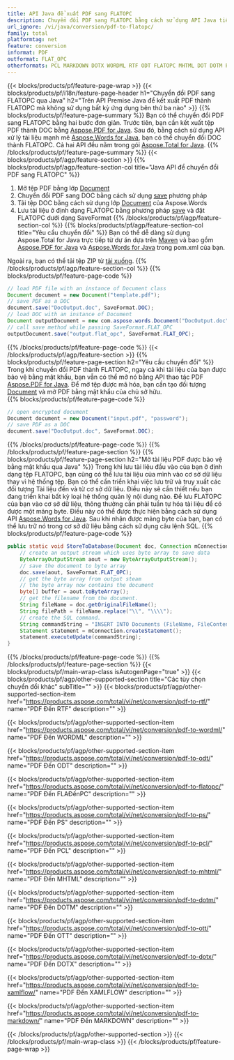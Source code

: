 ```yaml
---
title: API Java để xuất PDF sang FLATOPC
description: Chuyển đổi PDF sang FLATOPC bằng cách sử dụng API Java tiền đề
url_ignore: /vi/java/conversion/pdf-to-flatopc/
family: total
platformtag: net
feature: conversion
informat: PDF
outformat: FLAT_OPC
otherformats: PCL MARKDOWN DOTX WORDML RTF ODT FLATOPC MHTML DOT DOTM PS XAMLFLOW
---
```

{{< blocks/products/pf/feature-page-wrap >}}
{{< blocks/products/pf/i18n/feature-page-header h1="Chuyển đổi PDF sang FLATOPC qua Java" h2="Trên API Premise Java để kết xuất PDF thành FLATOPC mà không sử dụng bất kỳ ứng dụng bên thứ ba nào" >}}
{{% blocks/products/pf/feature-page-summary %}}
Bạn có thể chuyển đổi PDF sang FLATOPC bằng hai bước đơn giản. Trước tiên, bạn cần kết xuất tệp PDF thành DOC bằng [Aspose.PDF for Java](https://products.aspose.com/pdf/java/). Sau đó, bằng cách sử dụng API xử lý tài liệu mạnh mẽ [Aspose.Words for Java](https://products.aspose.com/words/java/), bạn có thể chuyển đổi DOC thành FLATOPC. Cả hai API đều nằm trong gói [Aspose.Total for Java](https://products.aspose.com/total/java/).
{{% /blocks/products/pf/feature-page-summary  %}}
{{< blocks/products/pf/agp/feature-section >}}
{{% blocks/products/pf/agp/feature-section-col title="Java API để chuyển đổi PDF sang FLATOPC" %}}
1. Mở tệp PDF bằng lớp [Document](https://reference.aspose.com/pdf/java/com.aspose.pdf/Document)
2. Chuyển đổi PDF sang DOC bằng cách sử dụng [save](https://reference.aspose.com/pdf/java/com.aspose.pdf/Document#save-java.lang.String-com.aspose.pdf.SaveOptions- ) phương pháp
3. Tải tệp DOC bằng cách sử dụng lớp [Document](https://reference.aspose.com/words/java/com.aspose.words/Document) của Aspose.Words
4. Lưu tài liệu ở định dạng FLATOPC bằng phương pháp [save](https://reference.aspose.com/words/java/com.aspose.words/Document#save(java.lang.String,int)) và đặt FLATOPC dưới dạng SaveFormat
{{% /blocks/products/pf/agp/feature-section-col %}}
{{% blocks/products/pf/agp/feature-section-col title="Yêu cầu chuyển đổi" %}}
Bạn có thể dễ dàng sử dụng Aspose.Total for Java trực tiếp từ dự án dựa trên [Maven](https://releases.aspose.com/total/java/) và bao gồm [Aspose.PDF for Java](https://docs.aspose.com/pdf/java/installation/) và [Aspose.Words for Java](https://docs.aspose.com/words/java/installation/) trong pom.xml của bạn.

Ngoài ra, bạn có thể tải tệp ZIP từ [tải xuống](https://releases.aspose.com/total/java).
{{% /blocks/products/pf/agp/feature-section-col %}}
{{% blocks/products/pf/feature-page-code %}}

```java
// load PDF file with an instance of Document class
Document document = new Document("template.pdf");
// save PDF as a DOC 
document.save("DocOutput.doc", SaveFormat.DOC); 
// load DOC with an instance of Document
Document outputDocument = new com.aspose.words.Document("DocOutput.doc");
// call save method while passing SaveFormat.FLAT_OPC
outputDocument.save("output.flat_opc", SaveFormat.FLAT_OPC);   
```

{{% /blocks/products/pf/feature-page-code %}}
{{< /blocks/products/pf/agp/feature-section >}}
{{% blocks/products/pf/feature-page-section  h2="Yêu cầu chuyển đổi" %}}
Trong khi chuyển đổi PDF thành FLATOPC, ngay cả khi tài liệu của bạn được bảo vệ bằng mật khẩu, bạn vẫn có thể mở nó bằng API thao tác PDF [Aspose.PDF for Java](https://docs.aspose.com/pdf/java/installation/). Để mở tệp được mã hóa, bạn cần tạo đối tượng [Document](https://reference.aspose.com/pdf/java/com.aspose.pdf/Document) và mở PDF bằng mật khẩu của chủ sở hữu.  
{{% blocks/products/pf/feature-page-code %}}
```cs
// open encrypted document
Document document = new Document("input.pdf", "password");
// save PDF as a DOC 
document.save("DocOutput.doc", SaveFormat.DOC);
```

{{% /blocks/products/pf/feature-page-code  %}}
{{% /blocks/products/pf/feature-page-section %}}
{{% blocks/products/pf/feature-page-section  h2="Mở tài liệu PDF được bảo vệ bằng mật khẩu qua Java" %}}
Trong khi lưu tài liệu đầu vào của bạn ở định dạng tệp FLATOPC, bạn cũng có thể lưu tài liệu của mình vào cơ sở dữ liệu thay vì hệ thống tệp. Bạn có thể cần triển khai việc lưu trữ và truy xuất các đối tượng Tài liệu đến và từ cơ sở dữ liệu. Điều này sẽ cần thiết nếu bạn đang triển khai bất kỳ loại hệ thống quản lý nội dung nào. Để lưu FLATOPC của bạn vào cơ sở dữ liệu, thông thường cần phải tuần tự hóa tài liệu để có được một mảng byte. Điều này có thể được thực hiện bằng cách sử dụng API [Aspose.Words for Java](https://products.aspose.com/words/Java/). Sau khi nhận được mảng byte của bạn, bạn có thể lưu trữ nó trong cơ sở dữ liệu bằng cách sử dụng câu lệnh SQL. 
{{% blocks/products/pf/feature-page-code %}}

```java
public static void StoreToDatabase(Document doc, Connection mConnection) throws Exception {
    // create an output stream which uses byte array to save data
    ByteArrayOutputStream aout = new ByteArrayOutputStream();
    // save the document to byte array
    doc.save(aout, SaveFormat.FLAT_OPC);
    // get the byte array from output steam
    // the byte array now contains the document
    byte[] buffer = aout.toByteArray();
    // get the filename from the document.
    String fileName = doc.getOriginalFileName();
    String filePath = fileName.replace("\\", "\\\\");
    // create the SQL command.
    String commandString = "INSERT INTO Documents (FileName, FileContent) VALUES('" + filePath + "', '" + buffer + "')";
    Statement statement = mConnection.createStatement();
    statement.executeUpdate(commandString);
}  
```

{{% /blocks/products/pf/feature-page-code  %}}
{{% /blocks/products/pf/feature-page-section %}}
{{< blocks/products/pf/main-wrap-class isAutogenPage="true" >}}
{{< blocks/products/pf/agp/other-supported-section title="Các tùy chọn chuyển đổi khác" subTitle="" >}}
{{< blocks/products/pf/agp/other-supported-section-item href="https://products.aspose.com/total/vi/net/conversion/pdf-to-rtf/" name="PDF Đến RTF" description="" >}}

{{< blocks/products/pf/agp/other-supported-section-item href="https://products.aspose.com/total/vi/net/conversion/pdf-to-wordml/" name="PDF Đến WORDML" description="" >}}

{{< blocks/products/pf/agp/other-supported-section-item href="https://products.aspose.com/total/vi/net/conversion/pdf-to-odt/" name="PDF Đến ODT" description="" >}}

{{< blocks/products/pf/agp/other-supported-section-item href="https://products.aspose.com/total/vi/net/conversion/pdf-to-flatopc/" name="PDF Đến FLAĐếnPC" description="" >}}

{{< blocks/products/pf/agp/other-supported-section-item href="https://products.aspose.com/total/vi/net/conversion/pdf-to-ps/" name="PDF Đến PS" description="" >}}

{{< blocks/products/pf/agp/other-supported-section-item href="https://products.aspose.com/total/vi/net/conversion/pdf-to-pcl/" name="PDF Đến PCL" description="" >}}

{{< blocks/products/pf/agp/other-supported-section-item href="https://products.aspose.com/total/vi/net/conversion/pdf-to-mhtml/" name="PDF Đến MHTML" description="" >}}

{{< blocks/products/pf/agp/other-supported-section-item href="https://products.aspose.com/total/vi/net/conversion/pdf-to-dotm/" name="PDF Đến DOTM" description="" >}}

{{< blocks/products/pf/agp/other-supported-section-item href="https://products.aspose.com/total/vi/net/conversion/pdf-to-ott/" name="PDF Đến OTT" description="" >}}

{{< blocks/products/pf/agp/other-supported-section-item href="https://products.aspose.com/total/vi/net/conversion/pdf-to-dotx/" name="PDF Đến DOTX" description="" >}}

{{< blocks/products/pf/agp/other-supported-section-item href="https://products.aspose.com/total/vi/net/conversion/pdf-to-xamlflow/" name="PDF Đến XAMLFLOW" description="" >}}

{{< blocks/products/pf/agp/other-supported-section-item href="https://products.aspose.com/total/vi/net/conversion/pdf-to-markdown/" name="PDF Đến MARKDOWN" description="" >}}


{{< /blocks/products/pf/agp/other-supported-section >}}
{{< /blocks/products/pf/main-wrap-class >}}
{{< /blocks/products/pf/feature-page-wrap >}}